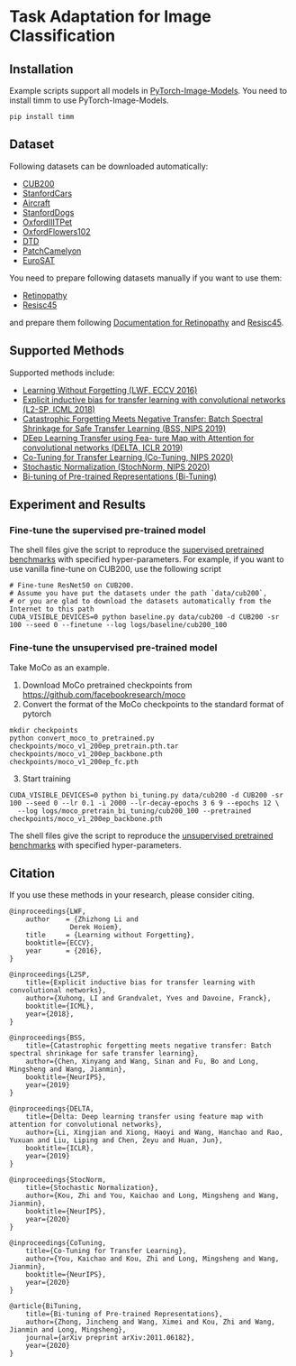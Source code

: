 # Task Adaptation for Image Classification

## Installation
Example scripts support all models in [PyTorch-Image-Models](https://github.com/rwightman/pytorch-image-models).
You need to install timm to use PyTorch-Image-Models.

```
pip install timm
```

## Dataset

Following datasets can be downloaded automatically:

- [CUB200](http://www.vision.caltech.edu/visipedia/CUB-200-2011.html)
- [StanfordCars](https://ai.stanford.edu/~jkrause/cars/car_dataset.html)
- [Aircraft](https://www.robots.ox.ac.uk/~vgg/data/fgvc-aircraft/)
- [StanfordDogs](http://vision.stanford.edu/aditya86/ImageNetDogs/)
- [OxfordIIITPet](https://www.robots.ox.ac.uk/~vgg/data/pets/)
- [OxfordFlowers102](https://www.robots.ox.ac.uk/~vgg/data/flowers/102/)
- [DTD](https://www.robots.ox.ac.uk/~vgg/data/dtd/index.html)
- [PatchCamelyon](https://patchcamelyon.grand-challenge.org/)
- [EuroSAT](https://github.com/phelber/eurosat)

You need to prepare following datasets manually if you want to use them:
- [Retinopathy](https://www.kaggle.com/c/diabetic-retinopathy-detection/data)
- [Resisc45](http://www.escience.cn/people/JunweiHan/NWPU-RESISC45.html)

and prepare them following [Documentation for Retinopathy](/common/vision/datasets/retinopathy.py) and [Resisc45](/common/vision/datasets/resisc45.py).

## Supported Methods

Supported methods include:

- [Learning Without Forgetting (LWF, ECCV 2016)](https://arxiv.org/abs/1606.09282)
- [Explicit inductive bias for transfer learning with convolutional networks (L2-SP, ICML 2018)](https://arxiv.org/abs/1802.01483)
- [Catastrophic Forgetting Meets Negative Transfer: Batch Spectral Shrinkage for Safe Transfer Learning (BSS, NIPS 2019)](https://proceedings.neurips.cc/paper/2019/file/c6bff625bdb0393992c9d4db0c6bbe45-Paper.pdf)
- [DEep Learning Transfer using Fea- ture Map with Attention for convolutional networks (DELTA, ICLR 2019)](https://openreview.net/pdf?id=rkgbwsAcYm)
- [Co-Tuning for Transfer Learning (Co-Tuning, NIPS 2020)](http://ise.thss.tsinghua.edu.cn/~mlong/doc/co-tuning-for-transfer-learning-nips20.pdf)
- [Stochastic Normalization (StochNorm, NIPS 2020)](https://papers.nips.cc/paper/2020/file/bc573864331a9e42e4511de6f678aa83-Paper.pdf)
- [Bi-tuning of Pre-trained Representations (Bi-Tuning)](https://arxiv.org/abs/2011.06182?utm_source=feedburner&utm_medium=feed&utm_campaign=Feed%3A+arxiv%2FQSXk+%28ExcitingAds%21+cs+updates+on+arXiv.org%29)

## Experiment and Results

### Fine-tune the supervised pre-trained model

The shell files give the script to reproduce the [supervised pretrained benchmarks](/docs/talib/benchmarks/image_classification.rst) with specified hyper-parameters.
For example, if you want to use vanilla fine-tune on CUB200, use the following script

```shell script
# Fine-tune ResNet50 on CUB200.
# Assume you have put the datasets under the path `data/cub200`, 
# or you are glad to download the datasets automatically from the Internet to this path
CUDA_VISIBLE_DEVICES=0 python baseline.py data/cub200 -d CUB200 -sr 100 --seed 0 --finetune --log logs/baseline/cub200_100
```


### Fine-tune the unsupervised pre-trained model
Take MoCo as an example. 

1. Download MoCo pretrained checkpoints from https://github.com/facebookresearch/moco
2. Convert  the format of the MoCo checkpoints to the standard format of pytorch
```shell
mkdir checkpoints
python convert_moco_to_pretrained.py checkpoints/moco_v1_200ep_pretrain.pth.tar checkpoints/moco_v1_200ep_backbone.pth checkpoints/moco_v1_200ep_fc.pth
```
3. Start training
```shell
CUDA_VISIBLE_DEVICES=0 python bi_tuning.py data/cub200 -d CUB200 -sr 100 --seed 0 --lr 0.1 -i 2000 --lr-decay-epochs 3 6 9 --epochs 12 \
  --log logs/moco_pretrain_bi_tuning/cub200_100 --pretrained checkpoints/moco_v1_200ep_backbone.pth
```
The shell files give the script to reproduce the [unsupervised pretrained benchmarks](/docs/talib/benchmarks/image_classification.rst#) with specified hyper-parameters.


## Citation
If you use these methods in your research, please consider citing.

```
@inproceedings{LWF,
    author    = {Zhizhong Li and
               Derek Hoiem},
    title     = {Learning without Forgetting},
    booktitle={ECCV},
    year      = {2016},
}

@inproceedings{L2SP,
    title={Explicit inductive bias for transfer learning with convolutional networks},
    author={Xuhong, LI and Grandvalet, Yves and Davoine, Franck},
    booktitle={ICML},
    year={2018},
}

@inproceedings{BSS,
    title={Catastrophic forgetting meets negative transfer: Batch spectral shrinkage for safe transfer learning},
    author={Chen, Xinyang and Wang, Sinan and Fu, Bo and Long, Mingsheng and Wang, Jianmin},
    booktitle={NeurIPS},
    year={2019}
}

@inproceedings{DELTA,
    title={Delta: Deep learning transfer using feature map with attention for convolutional networks},
    author={Li, Xingjian and Xiong, Haoyi and Wang, Hanchao and Rao, Yuxuan and Liu, Liping and Chen, Zeyu and Huan, Jun},
    booktitle={ICLR},
    year={2019}
}

@inproceedings{StocNorm,
    title={Stochastic Normalization},
    author={Kou, Zhi and You, Kaichao and Long, Mingsheng and Wang, Jianmin},
    booktitle={NeurIPS},
    year={2020}
}

@inproceedings{CoTuning,
    title={Co-Tuning for Transfer Learning},
    author={You, Kaichao and Kou, Zhi and Long, Mingsheng and Wang, Jianmin},
    booktitle={NeurIPS},
    year={2020}
}

@article{BiTuning,
    title={Bi-tuning of Pre-trained Representations},
    author={Zhong, Jincheng and Wang, Ximei and Kou, Zhi and Wang, Jianmin and Long, Mingsheng},
    journal={arXiv preprint arXiv:2011.06182},
    year={2020}
}
```

